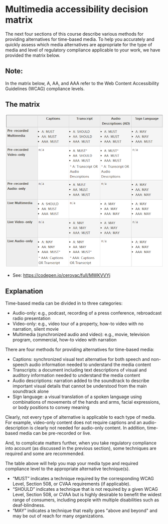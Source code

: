 # Multimedia accessibility decision matrix

The next four sections of this course describe various methods for providing alternatives for time-based media. To help you accurately and quickly assess which media alternatives are appropriate for the type of media and level of regulatory compliance applicable to your work, we have provided the matrix below.

## Note:

In the matrix below, A, AA, and AAA refer to the Web Content Accessibility Guidelines (WCAG) compliance levels.

## The matrix

![a11y matrix](matrix.png)

- See: https://codepen.io/cerovac/full/MWKVVYj

## Explanation

Time-based media can be divided in to three categories:

- Audio-only: e.g., podcast, recording of a press conference, rebroadcast radio presentation
- Video-only: e.g., video tour of a property, how-to video with no narration, silent movie
- Multimedia (synchronized audio and video): e.g., movie, television program, commercial, how-to video with narration

There are four methods for providing alternatives for time-based media:

- Captions: synchronized visual text alternative for both speech and non-speech audio information needed to understand the media content
- Transcripts: a document including text descriptions of visual and auditory information needed to understand the media content
- Audio descriptions: narration added to the soundtrack to describe important visual details that cannot be understood from the main soundtrack alone
- Sign language: a visual translation of a spoken language using combinations of movements of the hands and arms, facial expressions, or body positions to convey meaning

Clearly, not every type of alternative is applicable to each type of media. For example, video-only content does not require captions and an audio-description is clearly not needed for audio-only content. In addition, time-based media can be pre-recorded or live.

And, to complicate matters further, when you take regulatory compliance into account (as discussed in the previous section), some techniques are required and some are recommended.

The table above will help you map your media type and required compliance level to the appropriate alternative technique(s).

- “MUST” indicates a technique required by the corresponding WCAG Level, Section 508, or CVAA requirements (if applicable).
- “SHOULD” indicates a technique that is not required by a given WCAG Level, Section 508, or CVAA but is highly desirable to benefit the widest range of consumers, including people with multiple disabilities such as deaf-blindness.
- “MAY” indicates a technique that really goes "above and beyond" and may be out of reach for many organizations.